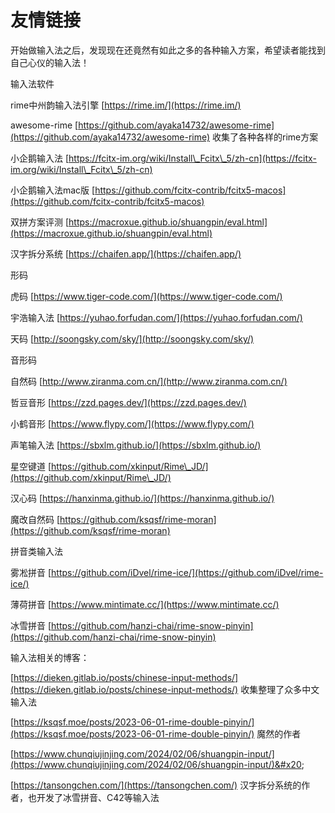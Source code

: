 # 友情链接

开始做输入法之后，发现现在还竟然有如此之多的各种输入方案，希望读者能找到自己心仪的输入法！



输入法软件

rime中州韵输入法引擎 [https://rime.im/](https://rime.im/)

awesome-rime [https://github.com/ayaka14732/awesome-rime](https://github.com/ayaka14732/awesome-rime) 收集了各种各样的rime方案

小企鹅输入法 [https://fcitx-im.org/wiki/Install\_Fcitx\_5/zh-cn](https://fcitx-im.org/wiki/Install\_Fcitx\_5/zh-cn)

小企鹅输入法mac版 [https://github.com/fcitx-contrib/fcitx5-macos](https://github.com/fcitx-contrib/fcitx5-macos)

双拼方案评测 [https://macroxue.github.io/shuangpin/eval.html](https://macroxue.github.io/shuangpin/eval.html)

汉字拆分系统 [https://chaifen.app/](https://chaifen.app/)



形码

虎码 [https://www.tiger-code.com/](https://www.tiger-code.com/)

宇浩输入法 [https://yuhao.forfudan.com/](https://yuhao.forfudan.com/)

天码 [http://soongsky.com/sky/](http://soongsky.com/sky/)



音形码

自然码 [http://www.ziranma.com.cn/](http://www.ziranma.com.cn/)

哲豆音形 [https://zzd.pages.dev/](https://zzd.pages.dev/)

小鹤音形 [https://www.flypy.com/](https://www.flypy.com/)

声笔输入法 [https://sbxlm.github.io/](https://sbxlm.github.io/)

星空键道 [https://github.com/xkinput/Rime\_JD/](https://github.com/xkinput/Rime\_JD/)

汉心码 [https://hanxinma.github.io/](https://hanxinma.github.io/)

魔改自然码 [https://github.com/ksqsf/rime-moran](https://github.com/ksqsf/rime-moran)



拼音类输入法

雾凇拼音 [https://github.com/iDvel/rime-ice/](https://github.com/iDvel/rime-ice/)

薄荷拼音 [https://www.mintimate.cc/](https://www.mintimate.cc/)

冰雪拼音 [https://github.com/hanzi-chai/rime-snow-pinyin](https://github.com/hanzi-chai/rime-snow-pinyin)



输入法相关的博客：

[https://dieken.gitlab.io/posts/chinese-input-methods/](https://dieken.gitlab.io/posts/chinese-input-methods/)  收集整理了众多中文输入法

[https://ksqsf.moe/posts/2023-06-01-rime-double-pinyin/](https://ksqsf.moe/posts/2023-06-01-rime-double-pinyin/)  魔然的作者

[https://www.chunqiujinjing.com/2024/02/06/shuangpin-input/](https://www.chunqiujinjing.com/2024/02/06/shuangpin-input/)&#x20;

[https://tansongchen.com/](https://tansongchen.com/)  汉字拆分系统的作者，也开发了冰雪拼音、C42等输入法
